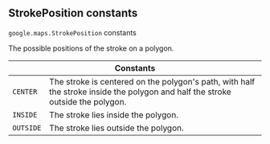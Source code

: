<h2 id="StrokePosition"> StrokePosition constants </h2><p>
<code><span itemprop="path">google.maps</span>.<span itemprop="name">StrokePosition</span></code>
constants
</p><p>The possible positions of the stroke on a polygon.</p><div class="devsite-table-wrapper"><table class="constants responsive" summary="StrokePosition constants">
<thead>
<tr><th colspan="2">Constants</th>
</tr></thead>
<tbody>
<tr id="StrokePosition.CENTER">
<td><code><span>CENTER</span></code></td>
<td>The stroke is centered on the polygon's path, with half the stroke inside the polygon and half the stroke outside the polygon.</td>
</tr>
<tr id="StrokePosition.INSIDE">
<td><code><span>INSIDE</span></code></td>
<td>The stroke lies inside the polygon.</td>
</tr>
<tr id="StrokePosition.OUTSIDE">
<td><code><span>OUTSIDE</span></code></td>
<td>The stroke lies outside the polygon.</td>
</tr>
</tbody>
</table></div>